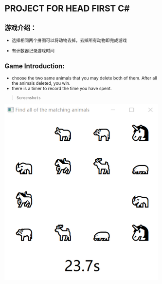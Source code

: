 # PROJECT FOR HEAD FIRST C#

## 游戏介绍：

- 选择相同两个拼图可以将动物去掉，去掉所有动物即完成游戏

- 有计数器记录游戏时间

  

## Game Introduction:

- choose the two same animals that you may delete both of them. After all the animals deleted, you win.
- there is a timer to record the time you have spent.



> ```
> Screenshots
> ```



<img src="https://github.com/Youism/MatchGame/blob/main/images/image.png">





